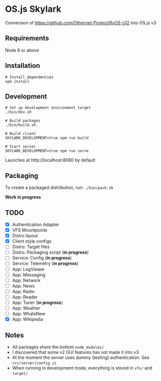 # OS.js Skylark

Conversion of https://github.com/Othernet-Project/RxOS-UI2 into OS.js v3

## Requirements

Node 8 or above

## Installation

```
# Install dependencies
npm install
```

## Development

```
# Set up development environment target
./bin/dev.sh

# Build packages
./bin/build.sh

# Build client
SKYLARK_DEVELOPMENT=true npm run build

# Start server
SKYLARK_DEVELOPMENT=true npm run serve
```

Launches at http://localhost:8080 by default

## Packaging

To create a packaged distribution, run: `./bin/pack.sh`

**Work in progress**

## TODO

* [x] Authentication Adapter
* [x] VFS Mountpoints
* [x] Distro layout
* [x] Client style configs
* [ ] Distro: Target files
* [ ] Distro: Packaging script (**in progress**)
* [ ] Service: Config (**in progress**)
* [ ] Service: Telemetry (**in progress**)
* [ ] App: LogViewer
* [ ] App: Messaging
* [ ] App: Network
* [ ] App: News
* [ ] App: Radio
* [ ] App: Reader
* [ ] App: Tuner (**in progress**)
* [ ] App: Weather
* [ ] App: WhatsNew
* [x] App: Wikipedia

## Notes

* All packages share the bottom `node_modules/`
* I discovered that some v2 GUI features has not made it into v3
* At the moment the server uses dummy (testing) authentication. See `src/server/config.js`
* When running in development mode, everything is stored in `vfs/` and `target/`
